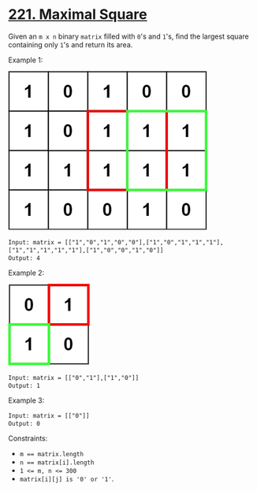 [221. Maximal Square](https://leetcode.com/problems/maximal-square/)
=====================

Given an `m x n` binary `matrix` filled with `0`'s and `1`'s,
find the largest square containing only `1`'s and return its area.

Example 1:

![max1grid](max1grid.jpg)

```
Input: matrix = [["1","0","1","0","0"],["1","0","1","1","1"],["1","1","1","1","1"],["1","0","0","1","0"]]
Output: 4
```

Example 2:

![max2grid2](max2grid.jpg)

```
Input: matrix = [["0","1"],["1","0"]]
Output: 1
```

Example 3:
```
Input: matrix = [["0"]]
Output: 0
```

Constraints:

 - `m == matrix.length`
 - `n == matrix[i].length`
 - `1 <= m, n <= 300`
 - `matrix[i][j] is '0' or '1'`.
